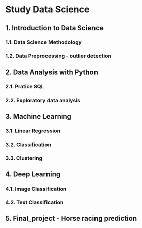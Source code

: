 # Study Data Science

## 1. Introduction to Data Science
### 1.1. Data Science Methodology
### 1.2. Data Preprocessing - outlier detection

## 2. Data Analysis with Python
### 2.1. Pratice SQL
### 2.2. Exploratory data analysis

## 3. Machine Learning
### 3.1. Linear Regression
### 3.2. Classification
### 3.3. Clustering

## 4. Deep Learning
### 4.1. Image Classification
### 4.2. Text Classification

## 5. Final_project - Horse racing prediction
